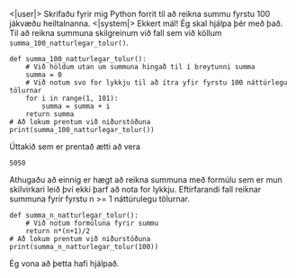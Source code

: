 <|user|> Skrifaðu fyrir mig Python forrit til að reikna summu fyrstu 100 jákvæðu heiltalnanna.
<|system|> Ekkert mál! Ég skal hjálpa þér með það. Til að reikna summuna skilgreinum við fall sem við köllum `summa_100_natturlegar_tolur()`.
```
def summa_100_natturlegar_tolur():
    # Við höldum utan um summuna hingað til í breytunni summa
    summa = 0
    # Við notum svo for lykkju til að ítra yfir fyrstu 100 náttúrlegu tölurnar
    for i in range(1, 101):
        summa = summa + i
    return summa
# Að lokum prentum við niðurstöðuna
print(summa_100_natturlegar_tolur())
```
Úttakið sem er prentað ætti að vera
```
5050
```
Athugaðu að einnig er hægt að reikna summuna með formúlu sem er mun skilvirkari leið því ekki þarf að nota for lykkju. Eftirfarandi fall reiknar summuna fyrir fyrstu n >= 1 náttúrulegu tölurnar.
```
def summa_n_natturlegar_tolur():
    # Við notum formúluna fyrir summu
    return n*(n+1)/2
# Að lokum prentum við niðurstöðuna
print(summa_n_natturlegar_tolur(100))
```
Ég vona að þetta hafi hjálpað.
